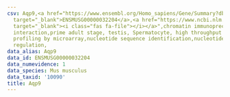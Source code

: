 ```yaml
---
csv: Aqp9,<a href="https://www.ensembl.org/Homo_sapiens/Gene/Summary?db=core;g=ENSMUSG00000032204"
  target="_blank">ENSMUSG00000032204</a>,<a href="https://www.ncbi.nlm.nih.gov/pubmed/23834426"
  target="_blank"><i class="fas fa-file"></i></a>",chromatin immunoprecipitation assay,direct
  interaction,prime adult stage, testis, Spermatocyte, high throughput transcription
  profiling by microarray,nucleotide sequence identification,nucleotide sequence identification,transcriptional
  regulation,
data_alias: Aqp9
data_id: ENSMUSG00000032204
data_numevidence: 1
data_species: Mus musculus
data_taxid: '10090'
title: Aqp9
---
```

